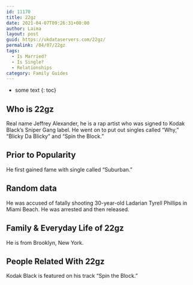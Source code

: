 ```yaml
---
id: 11170
title: 22gz
date: 2021-04-07T09:26:31+00:00
author: Laima
layout: post
guid: https://ukdataservers.com/22gz/
permalink: /04/07/22gz
tags:
  - Is Married?
  - Is Single?
  - Relationships
category: Family Guides
---
```


* some text
{: toc}


## Who is 22gz
                  
                  
                  
Real name Jeffrey Alexander, he is a rap artist who was signed to Kodak Black&#8217;s Sniper Gang label. He went on to put out singles called &#8220;Why,&#8221; &#8220;Blicky Da Blicky&#8221; and &#8220;Spin the Block.&#8221;
                  
              
            
              
            
                
                
                
## Prior to Popularity
                  
                  
                  
He first gained fame with single called &#8220;Suburban.&#8221;
                  
              
            
              
            
                
                
                
## Random data
                  
                  
                  
He was accused of fatally shooting 30-year-old Ladarian Tyrell Phillips in Miami Beach. He was arrested and then released.
                  
              
            
              
            
                
                
                
## Family & Everyday Life of 22gz
                  
                  
                  
He is from Brooklyn, New York.
                  
              
            
              
            
                
                
                
## People Related With 22gz
                  
                  
                  
Kodak Black is featured on his track &#8220;Spin the Block.&#8221;
                  
              
            
              
            
                
              
            
              
              
            
            
              
            
          
          
          
